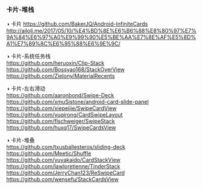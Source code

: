 ### 卡片-堆栈
◑ 卡片
https://github.com/BakerJQ/Android-InfiniteCards  
http://ailoli.me/2017/05/10/%E4%BD%8E%E6%B6%88%E8%80%97%E7%9A%84%E6%97%A0%E9%99%90%E5%BE%AA%E7%8E%AF%E5%8D%A1%E7%89%8C%E6%95%88%E6%9E%9C/  


◑ 卡片-系统任务栈  
https://github.com/heruoxin/Clip-Stack  
https://github.com/Bossyao168/StackOverView    
https://github.com/ZieIony/MaterialRecents   

◑ 卡片-左右滑动  
https://github.com/aaronbond/Swipe-Deck  
https://github.com/xmuSistone/android-card-slide-panel  
https://github.com/xiepeijie/SwipeCardView  
https://github.com/yuqirong/CardSwipeLayout  
https://github.com/flschweiger/SwipeStack  
https://github.com/huxq17/SwipeCardsView  

◑ 卡片-堆叠  
https://github.com/txusballesteros/sliding-deck  
https://github.com/Meetic/Shuffle  
https://github.com/yuyakaido/CardStackView    
https://github.com/lawloretienne/TinderStack    
https://github.com/JerryChan123/ReSwipeCard    
https://github.com/wensefu/StackCardsView    

